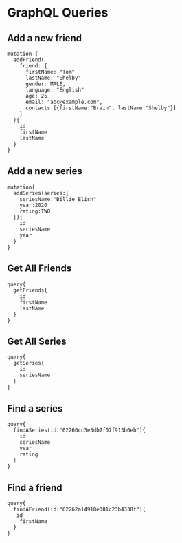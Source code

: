 # GraphQL Queries

## Add a new friend

```
mutation {
  addFriend(
    friend: {
      firstName: "Tom"
      lastName: "Shelby"
      gender: MALE,
      language: "English"
      age: 25
      email: "abc@example.com",
      contacts:[{firstName:"Brain", lastName:"Shelby"}]
    }
  ){
    id
    firstName
    lastName
  }
}
```

## Add a new series

```
mutation{
  addSeries(series:{
    seriesName:"Billie Elish"
    year:2020
    rating:TWO
  }){
    id
    seriesName
    year
  }
}
```

## Get All Friends

```
query{
  getFriends{
    id
    firstName
    lastName
  }
}
```

## Get All Series

```
query{
  getSeries{
    id
    seriesName
  }
}
```

## Find a series

```
query{
  findASeries(id:"62260cc3e3db7f07f913b0eb"){
    id
    seriesName
    year
    rating
  }
}
```

## Find a friend

```
query{
  findAFriend(id:"62262a14918e381c23b4338f"){
   id
    firstName
  }
}
```
